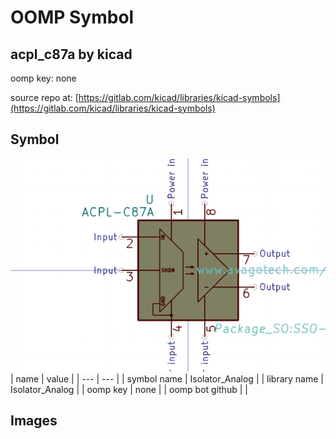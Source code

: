 # OOMP Symbol  
## acpl_c87a  by kicad  
  
oomp key: none  
  
source repo at: [https://gitlab.com/kicad/libraries/kicad-symbols](https://gitlab.com/kicad/libraries/kicad-symbols)  
## Symbol  
  
[![working.png](working_600.png)](working.png)  
| name | value | 
| --- | --- | 
| symbol name | Isolator_Analog | 
| library name | Isolator_Analog | 
| oomp key | none | 
| oomp bot github |  | 
## Images  
